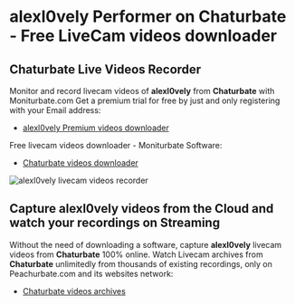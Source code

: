 # alexl0vely Performer on Chaturbate - Free LiveCam videos downloader

## Chaturbate Live Videos Recorder

Monitor and record livecam videos of **alexl0vely** from **Chaturbate** with Moniturbate.com
Get a premium trial for free by just and only registering with your Email address:
* [alexl0vely Premium videos downloader](https://moniturbate.com/request-demo-licence-key.html)

Free livecam videos downloader - Moniturbate Software:
* [Chaturbate videos downloader](https://moniturbate.com/moniturbate-download-software.html)

![alexl0vely livecam videos recorder](https://peachurnet.com/templates/moniturbate-software.png)


## Capture alexl0vely videos from the Cloud and watch your recordings on Streaming

Without the need of downloading a software, capture **alexl0vely** livecam videos from **Chaturbate** 100% online.
Watch Livecam archives from **Chaturbate** unlimitedly from thousands of existing recordings, only on Peachurbate.com and its websites network:
* [Chaturbate videos archives](https://peachurnet.com/)
